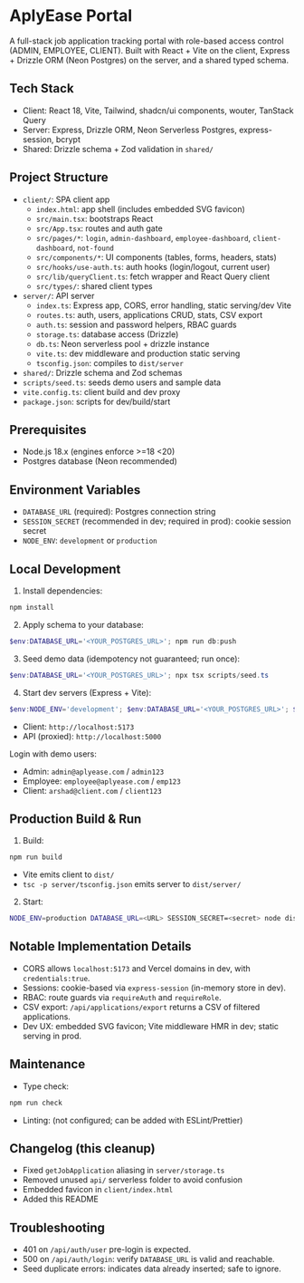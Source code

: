 # AplyEase Portal

A full-stack job application tracking portal with role-based access control (ADMIN, EMPLOYEE, CLIENT). Built with React + Vite on the client, Express + Drizzle ORM (Neon Postgres) on the server, and a shared typed schema.

## Tech Stack
- Client: React 18, Vite, Tailwind, shadcn/ui components, wouter, TanStack Query
- Server: Express, Drizzle ORM, Neon Serverless Postgres, express-session, bcrypt
- Shared: Drizzle schema + Zod validation in `shared/`

## Project Structure
- `client/`: SPA client app
  - `index.html`: app shell (includes embedded SVG favicon)
  - `src/main.tsx`: bootstraps React
  - `src/App.tsx`: routes and auth gate
  - `src/pages/*`: `login`, `admin-dashboard`, `employee-dashboard`, `client-dashboard`, `not-found`
  - `src/components/*`: UI components (tables, forms, headers, stats)
  - `src/hooks/use-auth.ts`: auth hooks (login/logout, current user)
  - `src/lib/queryClient.ts`: fetch wrapper and React Query client
  - `src/types/`: shared client types
- `server/`: API server
  - `index.ts`: Express app, CORS, error handling, static serving/dev Vite
  - `routes.ts`: auth, users, applications CRUD, stats, CSV export
  - `auth.ts`: session and password helpers, RBAC guards
  - `storage.ts`: database access (Drizzle)
  - `db.ts`: Neon serverless pool + drizzle instance
  - `vite.ts`: dev middleware and production static serving
  - `tsconfig.json`: compiles to `dist/server`
- `shared/`: Drizzle schema and Zod schemas
- `scripts/seed.ts`: seeds demo users and sample data
- `vite.config.ts`: client build and dev proxy
- `package.json`: scripts for dev/build/start

## Prerequisites
- Node.js 18.x (engines enforce >=18 <20)
- Postgres database (Neon recommended)

## Environment Variables
- `DATABASE_URL` (required): Postgres connection string
- `SESSION_SECRET` (recommended in dev; required in prod): cookie session secret
- `NODE_ENV`: `development` or `production`

## Local Development
1) Install dependencies:
```powershell
npm install
```
2) Apply schema to your database:
```powershell
$env:DATABASE_URL='<YOUR_POSTGRES_URL>'; npm run db:push
```
3) Seed demo data (idempotency not guaranteed; run once):
```powershell
$env:DATABASE_URL='<YOUR_POSTGRES_URL>'; npx tsx scripts/seed.ts
```
4) Start dev servers (Express + Vite):
```powershell
$env:NODE_ENV='development'; $env:DATABASE_URL='<YOUR_POSTGRES_URL>'; $env:SESSION_SECRET='dev-secret'; npm run dev
```
- Client: `http://localhost:5173`
- API (proxied): `http://localhost:5000`

Login with demo users:
- Admin: `admin@aplyease.com` / `admin123`
- Employee: `employee@aplyease.com` / `emp123`
- Client: `arshad@client.com` / `client123`

## Production Build & Run
1) Build:
```bash
npm run build
```
- Vite emits client to `dist/`
- `tsc -p server/tsconfig.json` emits server to `dist/server/`

2) Start:
```bash
NODE_ENV=production DATABASE_URL=<URL> SESSION_SECRET=<secret> node dist/server/index.js
```

## Notable Implementation Details
- CORS allows `localhost:5173` and Vercel domains in dev, with `credentials:true`.
- Sessions: cookie-based via `express-session` (in-memory store in dev).
- RBAC: route guards via `requireAuth` and `requireRole`.
- CSV export: `/api/applications/export` returns a CSV of filtered applications.
- Dev UX: embedded SVG favicon; Vite middleware HMR in dev; static serving in prod.

## Maintenance
- Type check:
```bash
npm run check
```
- Linting: (not configured; can be added with ESLint/Prettier)

## Changelog (this cleanup)
- Fixed `getJobApplication` aliasing in `server/storage.ts`
- Removed unused `api/` serverless folder to avoid confusion
- Embedded favicon in `client/index.html`
- Added this README

## Troubleshooting
- 401 on `/api/auth/user` pre-login is expected.
- 500 on `/api/auth/login`: verify `DATABASE_URL` is valid and reachable.
- Seed duplicate errors: indicates data already inserted; safe to ignore.
